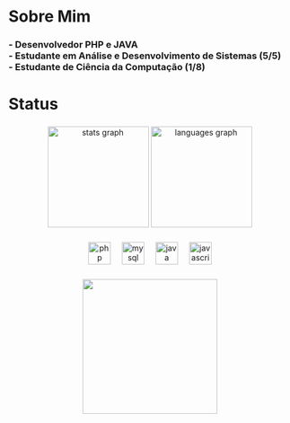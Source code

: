 <h1 align="left">Sobre Mim</h1>

###



<h3 align="left">- Desenvolvedor PHP e JAVA<br>- Estudante em Análise e Desenvolvimento de Sistemas (5/5) <br>- Estudante de Ciência da Computação (1/8)</h3>

###

<h1 align="left">Status</h1>

###

<div align="center">
  <img src="https://github-readme-stats-sigma-five.vercel.app/api?username=leonardocarmo17&theme=dracula&show_icons=true&count_private=true&hide_border=false" height="180" alt="stats graph" />

  <img src="https://github-readme-stats.vercel.app/api/top-langs?username=leonardocarmo17&locale=en&hide_title=false&layout=compact&card_width=320&langs_count=5&theme=dracula&hide_border=false&order=2" height="180" alt="languages graph"  />
</div>

###

<div align="center">
  <img src="https://cdn.jsdelivr.net/gh/devicons/devicon/icons/php/php-original.svg" height="40" alt="php logo"  />
  <img width="12" />
  <img src="https://cdn.jsdelivr.net/gh/devicons/devicon/icons/mysql/mysql-original.svg" height="40" alt="mysql logo"  />
  <img width="12" />
  <img src="https://cdn.jsdelivr.net/gh/devicons/devicon/icons/java/java-original.svg" height="40" alt="java logo"  />
  <img width="12" />
  <img src="https://cdn.jsdelivr.net/gh/devicons/devicon/icons/javascript/javascript-plain.svg" height="40" alt="javascript logo"  />
</div>

###

<div align="center">
  <img height="240" src="https://pbs.twimg.com/media/EIW55xzXsAAxVRH?format=jpg&name=large"  />
</div>

###
